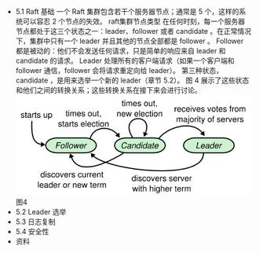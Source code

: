 - 5.1 Raft 基础
  一个 Raft 集群包含若干个服务器节点；通常是 5 个，这样的系统可以容忍 2 个节点的失效。
  raft集群节点类型
  在任何时刻，每一个服务器节点都处于这三个状态之一：leader、follower 或者 candidate 。在正常情况下，集群中只有一个 leader 并且其他的节点全部都是 follower 。
  Follower 都是被动的：他们不会发送任何请求，只是简单的响应来自 leader 和 candidate 的请求。
  Leader 处理所有的客户端请求（如果一个客户端和 follower 通信，follower 会将请求重定向给 leader）。
  第三种状态，candidate ，是用来选举一个新的 leader（章节 5.2）。
  图 4 展示了这些状态和他们之间的转换关系；这些转换关系在接下来会进行讨论。
  ![image.png](../assets/image_1656510744704_0.png)
  图4
- 5.2 Leader 选举
- 5.3 日志复制
- 5.4 安全性
- 资料